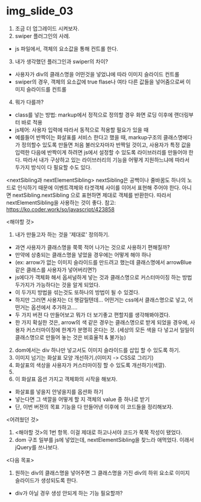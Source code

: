  # img_slide_03
 1. 조금 더 업그레이드 시켜보자.
 2. swiper 플러그인의 사례.
  - js 파일에서, 객체의 요소값을 통해 컨트롤 한다.
 3. 내가 생각했던 플러그인과 swiper의 차이?
  - 사용자가 div의 클래스명을 어떤것을 넣었냐에 따라 이미지 슬라이드 컨트롤
  - swiper의 경우, 객체의 요소값에 true flase나 여타 다른 값들을 넣어줌으로써 이미지 슬라이드를 컨트롤
 4. 뭐가 다를까?
  - class를 넣는 방법: markup에서 정적으로 정의할 경우 화면 로딩 이후에  랜더링부터 바로 적용
  - js제어: 사용자 입력에 따라서 동적으로 적용할 필요가 있을 때
  - 예를들어 반짝이는 화살표를 서비스 한다고 했을 때, markup구조의 클래스명에다가 정의할수 있도록 만들면 처음 불러오자마자 반짝일 것이고,
    사용자가 특정 값을 입력한 다음에 반짝이게 하려면 js에서 설정할 수 있도록 라이브러리를 만들어야 한다.
    따라서 내가 구상하고 있는 라이브러리의 기능을 어떻게 지원하느냐에 따라서 두가지 방식이 다 필요할 수도 있다.


<nextSibling과 nextElementSibling>
nextSibling은 공백이나 줄바꿈도 하나의 노드로 인식하기 때문에 이벤트객체와 타겟객체 사이를 이어서 표현해 주어야 한다.
아니면 nextSibling.nextSibling 으로 표현하면 제대로 객체를 반환한다. 
따라서 nextElementSibling을 사용하는 것이 좋다.
참고: https://ko.coder.work/so/javascript/423858

<해야할 것>
1. 내가 만들고자 하는 것을 '제대로' 정의하기.
  - 과연 사용자가 클래스명을 쭉쭉 적어 나가는 것으로 사용하기 편해질까?
  - 만약에 상충되는 클래스명을 넣었을 경우에는 어떻게 해야 하나
  - (ex: arrow가 없는 이미지 슬라이드를 만드려고 했는데 클래스명에서 arrowBlue 같은 클래스를 사용자가 넣어버리면?)
  - js에다가 객체화 해서 옵셔널하게 넣는 것과 클래스명으로 커스터마이징 하는 방법 두가지가 가능하다는 것을 알게 되었다.
  - 이 두가지 방법을 섞는것도 또하나의 방법이 될 수 있겠다.
  - 하지만 그러면 사용자는 더 햇갈릴텐데... 어떤거는 css에서 클래스명으로 넣고, 어떤거는 옵션에서 추가하고....
  - 두 가지 버젼 다 만들어보고 뭐가 더 보기좋고 편할지를 생각해봐야겠다.
  - 한 가지 확실한 것은, arrow의 색 같은 경우는 클래스명으로 받게 되었을 경우에, 사용자 커스터마이징에 한계가 분명히 온다는 것. (세상의 모든 색을 다 넣고서 일일이 클래스명으로 만들어 놓는 것은 비효율적 & 불가능)
2. dom에서는 div 하나만 넣고서도 이미지 슬라이드를 삽입 할 수 있도록 하기.
3. 이미지 넘기는 화살표 모양 개선하기.(이미지 -> CSS로 그리기)
4. 화살표의 색상을 사용자가 커스터마이징 할 수 있도록 개선하기(색깔).
5.
6. 이 화살표 옵션 가지고 객체화의 시작을 해보자.
  - 화살표를 넣을지 안넣을지를 옵션화 하기
  - 넣는다면 그 색깔을 어떻게 할 지 객체의 value 중 하나로 받기
  - 단, 이번 버젼의 목표 기능을 다 만들어낸 이후에 이 코드들을 정리해보자.

<어려웠던 것>
1. <해야할 것>의 1번 항목. 이걸 제대로 하고나서야 코드가 쭉쭉 작성이 됐었다.
2. dom 구조 일부를 js에 넣었는데, nextElementSibling을 찾느라 애먹었다. 이래서 jQuery를 쓰나보다.

<다음 목표>
1. 원하는 div의 클래스명을 넣어주면 그 클래스명을 가진 div의 하위 요소로 이미지 슬라이드가 생성되도록 한다. 
  - div가 아닐 경우 생성 안되게 하는 기능 필요할까?